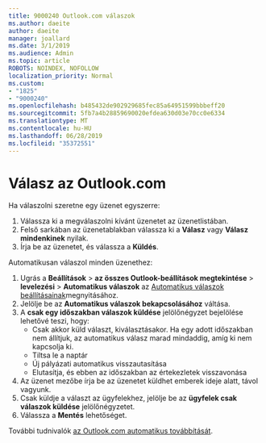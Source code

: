```yaml
---
title: 9000240 Outlook.com válaszok
ms.author: daeite
author: daeite
manager: joallard
ms.date: 3/1/2019
ms.audience: Admin
ms.topic: article
ROBOTS: NOINDEX, NOFOLLOW
localization_priority: Normal
ms.custom:
- "1825"
- "9000240"
ms.openlocfilehash: b485432de902929685fec85a64951599bbbeff20
ms.sourcegitcommit: 5fb7a4b28859690020efdea630d03e70cc0e6334
ms.translationtype: MT
ms.contentlocale: hu-HU
ms.lasthandoff: 06/28/2019
ms.locfileid: "35372551"
---
```

# <a name="replying-in-outlookcom"></a>Válasz az Outlook.com

Ha válaszolni szeretne egy üzenet egyszerre:

1. Válassza ki a megválaszolni kívánt üzenetet az üzenetlistában.
2. Felső sarkában az üzenetablakban válassza ki a **Válasz** vagy **Válasz mindenkinek** nyilak.
3. Írja be az üzenetet, és válassza a **Küldés**.

Automatikusan válaszol minden üzenethez:

1. Ugrás a **Beállítások** > **az összes Outlook-beállítások megtekintése** > **levelezési** > **Automatikus válaszok** az [Automatikus válaszok beállításainak](https://outlook.live.com/mail/options/mail/automaticReplies)megnyitásához.
2. Jelölje be az **Automatikus válaszok bekapcsolásához** váltása.
3. A **csak egy időszakban válaszok küldése** jelölőnégyzet bejelölése lehetővé teszi, hogy:
    - Csak akkor küld választ, kiválasztásakor. Ha egy adott időszakban nem állítjuk, az automatikus válasz marad mindaddig, amíg ki nem kapcsolja ki.
    - Tiltsa le a naptár
    - Új pályázati automatikus visszautasítása
    - Elutasítja, és ebben az időszakban az értekezletek visszavonása
4. Az üzenet mezőbe írja be az üzenetet küldhet emberek ideje alatt, távol vagyunk.
5. Csak küldje a választ az ügyfelekhez, jelölje be az **ügyfelek csak válaszok küldése** jelölőnégyzetet.
6. Válassza a **Mentés** lehetőséget.

További tudnivalók [az Outlook.com automatikus továbbítását](https://support.office.com/article/14614626-9855-48dc-a986-dec81d07b1a0).